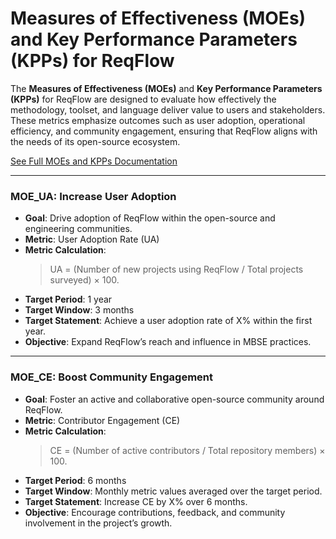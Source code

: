 # Measures of Effectiveness (MOEs) and Key Performance Parameters (KPPs) for ReqFlow

The **Measures of Effectiveness (MOEs)** and **Key Performance Parameters (KPPs)** for ReqFlow are designed to evaluate how effectively the methodology, toolset, and language deliver value to users and stakeholders. These metrics emphasize outcomes such as user adoption, operational efficiency, and community engagement, ensuring that ReqFlow aligns with the needs of its open-source ecosystem.

[See Full MOEs and KPPs Documentation](./doc/MOEs.md)


---

### **MOE_UA: Increase User Adoption**
- **Goal**: Drive adoption of ReqFlow within the open-source and engineering communities.
- **Metric**: User Adoption Rate (UA)
- **Metric Calculation**:  
  > UA = (Number of new projects using ReqFlow / Total projects surveyed) × 100.
- **Target Period**: 1 year
- **Target Window**: 3 months
- **Target Statement**: Achieve a user adoption rate of X% within the first year.
- **Objective**: Expand ReqFlow’s reach and influence in MBSE practices.

---

### **MOE_CE: Boost Community Engagement**
- **Goal**: Foster an active and collaborative open-source community around ReqFlow.
- **Metric**: Contributor Engagement (CE)
- **Metric Calculation**:  
  > CE = (Number of active contributors / Total repository members) × 100.
- **Target Period**: 6 months
- **Target Window**: Monthly metric values averaged over the target period.
- **Target Statement**: Increase CE by X% over 6 months.
- **Objective**: Encourage contributions, feedback, and community involvement in the project’s growth.


